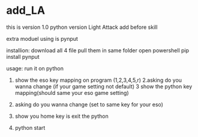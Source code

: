 # add_LA

this is version 1.0 python version Light Attack add before skill


extra moduel using is pynput

installion:
download all 4 file
pull them in same folder
open powershell
pip install pynput

usage:
run it on python
 1. show the eso key mapping on program (1,2,3,4,5,r)
 2.asking do you wanna change (if your game setting not default)
 3 show  the python key mapping(should same your eso game setting)
 4. asking do you wanna change (set to same key for your eso)
 5. show you home key is exit the python
 
 6. python start
 
 

